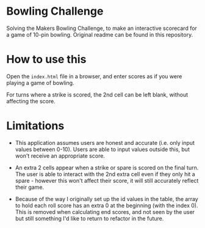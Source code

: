 # Bowling Challenge

Solving the Makers Bowling Challenge, to make an interactive scorecard for a game of 10-pin bowling. Original readme can be found in this repository.

# How to use this

Open the `index.html` file in a browser, and enter scores as if you were playing a game of bowling.

For turns where a strike is scored, the 2nd cell can be left blank, without affecting the score.

# Limitations

* This application assumes users are honest and accurate (i.e. only input values between 0-10). Users are able to input values outside this, but won't receive an appropriate score.

* An extra 2 cells appear when a strike or spare is scored on the final turn. The user is able to interact with the 2nd extra cell even if they only hit a spare - however this won't affect their score, it will still accurately reflect their game.

* Because of the way I originally set up the id values in the table, the array to hold each roll score has an extra 0 at the beginning (with the index 0). This is removed when calculating end scores, and not seen by the user but still something I'd like to return to refactor in the future.
